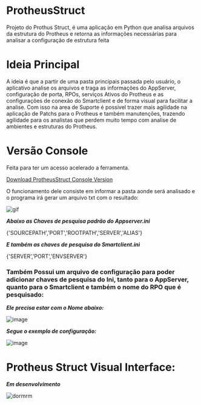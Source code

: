 # ProtheusStruct
Projeto do Prothus Struct, é uma aplicação em Python que analisa arquivos da estrutura do Protheus e retorna as informações necessárias para analisar a configuração de estrutura feita

# Ideia Principal
A ideia é que a partir de uma pasta principais passada pelo usuário, o aplicativo analise os arquivos e traga as informações do AppServer, configuração de porta, RPOs, serviços Ativos do Protheus e as configurações de conexão do Smartclient e de forma visual para facilitar a analise.
Com isso na area de Suporte é possivel trazer mais agilidade na aplicação de Patchs para o Protheus e também manutenções, trazendo agilidade para os analistas que perdem muito tempo com analise de ambientes e estruturas do Protheus.

# Versão Console

Feita para ter um acesso acelerado a ferramenta.

[Download ProtheusStruct Console Version](dist/ProtheusStructConsoleVersion.rar)

O funcionamento dele consiste em informar a pasta aonde será analisado e o programa irá gerar um arquivo txt com o resultado:

![gif](https://user-images.githubusercontent.com/45453977/87819848-52753b00-c843-11ea-8a17-d947daef5431.gif)

***Abaixo as Chaves de pesquisa padrão do Appserver.ini***

{'SOURCEPATH','PORT','ROOTPATH','SERVER','ALIAS'}

***E também as chaves de pesquisa do Smartclient.ini***

{'SERVER','PORT','ENVSERVER'}

<H3>Também Possui um arquivo de configuração para poder adicionar chaves de pesquisa do Ini, tanto para o AppServer, quanto para o Smartclient e também o nome do RPO que é pesquisado:</H3>

***Ele precisa estar com o Nome abaixo:***

![image](https://user-images.githubusercontent.com/45453977/87817516-7b93cc80-c83f-11ea-9791-e66455bfcd31.png)

***Segue o exemplo de configuração:***

![image](https://user-images.githubusercontent.com/45453977/87817212-f3adc280-c83e-11ea-8765-dcf97d09d7d4.png)

# Protheus Struct Visual Interface:

***Em desenvolvimento***

![dormrm](https://user-images.githubusercontent.com/45453977/87856311-b0ae2680-c8f4-11ea-9b02-01830a710976.gif)

